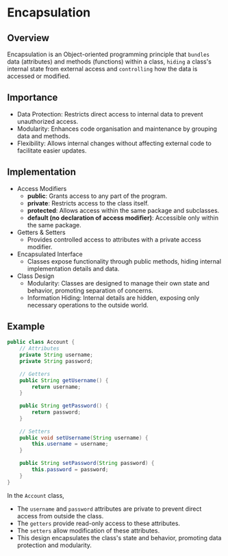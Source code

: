 # Encapsulation

## Overview
Encapsulation is an Object-oriented programming principle that `bundles` data (attributes) and methods (functions) within a class,
`hiding` a class's internal state from external access and `controlling` how the data is accessed or modified.

## Importance
- Data Protection: Restricts direct access to internal data to prevent unauthorized access.
- Modularity: Enhances code organisation and maintenance by grouping data and methods.
- Flexibility: Allows internal changes without affecting external code to facilitate easier updates.

## Implementation
- Access Modifiers
  - **public**: Grants access to any part of the program.
  - **private**: Restricts access to the class itself.
  - **protected**: Allows access within the same package and subclasses.
  - **default (no declaration of access modifier)**: Accessible only within the same package.
- Getters & Setters
  - Provides controlled access to attributes with a private access modifier.
- Encapsulated Interface
  - Classes expose functionality through public methods, hiding internal implementation details and data.
- Class Design 
  - Modularity: Classes are designed to manage their own state and behavior, promoting separation of concerns.
  - Information Hiding: Internal details are hidden, exposing only necessary operations to the outside world.

## Example

```java
public class Account {
    // Attributes
    private String username;
    private String password;
  
    // Getters
    public String getUsername() {
        return username;
    }  
  
    public String getPassword() {
        return password;
    }
  
    // Setters
    public void setUsername(String username) {
        this.username = username;
    }
    
    public String setPassword(String password) {
        this.password = password;
    }
}
```

In the `Account` class,
- The `username` and `password` attributes are private to prevent direct access from outside the class.
- The `getters` provide read-only access to these attributes.
- The `setters` allow modification of these attributes.
- This design encapsulates the class's state and behavior, promoting data protection and modularity.
